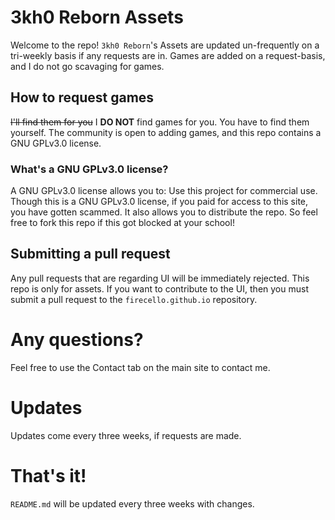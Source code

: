 # 3kh0 Reborn Assets
Welcome to the repo! 
`3kh0 Reborn`'s Assets are updated un-frequently on a tri-weekly basis if any requests are in.
Games are added on a request-basis, and I do not go scavaging for games. 
## How to request games
~~I'll find them for you~~
I **DO NOT** find games for you.
You have to find them yourself. 
The community is open to adding games, and this repo contains a GNU GPLv3.0 license.
### What's a GNU GPLv3.0 license?
A GNU GPLv3.0 license allows you to: Use this project for commercial use.
Though this is a GNU GPLv3.0 license, if you paid for access to this site, you have gotten scammed.
It also allows you to distribute the repo. So feel free to fork this repo if this got blocked at your school!
## Submitting a pull request
Any pull requests that are regarding UI will be immediately rejected. 
This repo is only for assets. If you want to contribute to the UI, then you must submit a pull request to the
`firecello.github.io` repository.
# Any questions? 
Feel free to use the Contact tab on the main site to contact me.
# Updates
Updates come every three weeks, if requests are made.
# That's it!
`README.md` will be updated every three weeks with changes.
